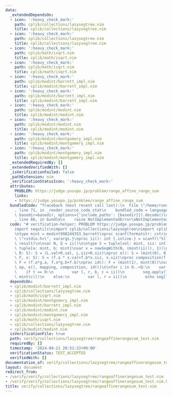 ```yaml
---
data:
  _extendedDependsOn:
  - icon: ':heavy_check_mark:'
    path: cplib/collections/lazysegtree.nim
    title: cplib/collections/lazysegtree.nim
  - icon: ':heavy_check_mark:'
    path: cplib/collections/lazysegtree.nim
    title: cplib/collections/lazysegtree.nim
  - icon: ':heavy_check_mark:'
    path: cplib/math/isqrt.nim
    title: cplib/math/isqrt.nim
  - icon: ':heavy_check_mark:'
    path: cplib/math/isqrt.nim
    title: cplib/math/isqrt.nim
  - icon: ':heavy_check_mark:'
    path: cplib/modint/barrett_impl.nim
    title: cplib/modint/barrett_impl.nim
  - icon: ':heavy_check_mark:'
    path: cplib/modint/barrett_impl.nim
    title: cplib/modint/barrett_impl.nim
  - icon: ':heavy_check_mark:'
    path: cplib/modint/modint.nim
    title: cplib/modint/modint.nim
  - icon: ':heavy_check_mark:'
    path: cplib/modint/modint.nim
    title: cplib/modint/modint.nim
  - icon: ':heavy_check_mark:'
    path: cplib/modint/montgomery_impl.nim
    title: cplib/modint/montgomery_impl.nim
  - icon: ':heavy_check_mark:'
    path: cplib/modint/montgomery_impl.nim
    title: cplib/modint/montgomery_impl.nim
  _extendedRequiredBy: []
  _extendedVerifiedWith: []
  _isVerificationFailed: false
  _pathExtension: nim
  _verificationStatusIcon: ':heavy_check_mark:'
  attributes:
    PROBLEM: https://judge.yosupo.jp/problem/range_affine_range_sum
    links:
    - https://judge.yosupo.jp/problem/range_affine_range_sum
  bundledCode: "Traceback (most recent call last):\n  File \"/home/runner/.local/lib/python3.10/site-packages/onlinejudge_verify/documentation/build.py\"\
    , line 71, in _render_source_code_stat\n    bundled_code = language.bundle(stat.path,\
    \ basedir=basedir, options={'include_paths': [basedir]}).decode()\n  File \"/home/runner/.local/lib/python3.10/site-packages/onlinejudge_verify/languages/nim.py\"\
    , line 86, in bundle\n    raise NotImplementedError\nNotImplementedError\n"
  code: "# verification-helper: PROBLEM https://judge.yosupo.jp/problem/range_affine_range_sum\n\
    import sequtils\nimport cplib/collections/lazysegtree\nimport cplib/modint/modint\n\
    \ntype mint = modint998244353_barrett\nproc scanf(formatstr: cstring){.header:\
    \ \"<stdio.h>\", varargs.}\nproc ii(): int {.inline.} = scanf(\"%lld\\n\", addr\
    \ result)\n\nvar N, Q = ii()\n\ntype S = tuple[val: mint, siz: int]\ntype F =\
    \ tuple[a: mint, b: mint]\nvar v = newSeqWith(N, (mint(ii()), 1))\nproc op(L,\
    \ R: S): S = (L.val+R.val, L.siz+R.siz)\nproc e(): S = (mint(0), 0)\nproc mapping(f:\
    \ F, x: S): S = (f.a * x.val+f.b*x.siz, x.siz)\nproc composition(f: F, g: F):\
    \ F = (f.a*g.a, f.a*g.b+f.b)\nproc id(): F = (mint(1), mint(0))\nvar seg = initLazySegmentTree(v,\
    \ op, e(), mapping, composition, id())\n\nfor i in 0..<Q:\n    var t = ii()\n\
    \    if t == 0:\n        var l, r, b, c = ii()\n        seg.apply(l..<r, (mint(b),\
    \ mint(c)))\n    else:\n        var l, r = ii()\n        echo seg[l..<r][0]\n"
  dependsOn:
  - cplib/modint/barrett_impl.nim
  - cplib/collections/lazysegtree.nim
  - cplib/math/isqrt.nim
  - cplib/modint/montgomery_impl.nim
  - cplib/modint/barrett_impl.nim
  - cplib/modint/modint.nim
  - cplib/modint/montgomery_impl.nim
  - cplib/math/isqrt.nim
  - cplib/collections/lazysegtree.nim
  - cplib/modint/modint.nim
  isVerificationFile: true
  path: verify/collections/lazysegtree/rangeaffinerangesum_test.nim
  requiredBy: []
  timestamp: '2024-09-21 20:51:22+09:00'
  verificationStatus: TEST_ACCEPTED
  verifiedWith: []
documentation_of: verify/collections/lazysegtree/rangeaffinerangesum_test.nim
layout: document
redirect_from:
- /verify/verify/collections/lazysegtree/rangeaffinerangesum_test.nim
- /verify/verify/collections/lazysegtree/rangeaffinerangesum_test.nim.html
title: verify/collections/lazysegtree/rangeaffinerangesum_test.nim
---
```

